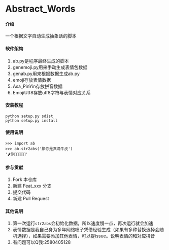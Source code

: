 # Abstract_Words

#### 介绍
一个根据文字自动生成抽象话的脚本

#### 软件架构

1. ab.py是程序最终生成的脚本
2. genemoji.py用来手动生成表情包数据
3. genab.py用来根据数据生成ab.py
4. emoji存放表情数据
5. Asa_PinYin存放拼音数据
6. EmojiUtf8存放utf8字符与表情对应关系

#### 安装教程

```
python setup.py sdist
python setup.py install
```

#### 使用说明

```
>>> import ab
>>> ab.str2abs('那你是真滴牛皮')
'🌶你💩💉💦🐮🍺'
```

#### 参与贡献

1.  Fork 本仓库
2.  新建 Feat_xxx 分支
3.  提交代码
4.  新建 Pull Request

#### 其他说明

1. 第一次运行```str2abs```会初始化数据，所以速度慢一点，再次运行就会加速
2. 表情数据是我自己身为多年网络喷子凭借经验生成（如果有多种替换选择会随机选择），如果需要添加其他表情，可以提issue。说明表情的和对应拼音
3. 有问题可以Q我:2580405128
